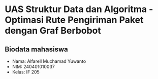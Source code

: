 # UAS Struktur Data dan Algoritma - Optimasi Rute Pengiriman Paket dengan Graf Berbobot

## Biodata mahasiswa

- Nama: Alfarell Muchamad Yuwanto
- NIM: 240401010037
- Kelas: IF 205
